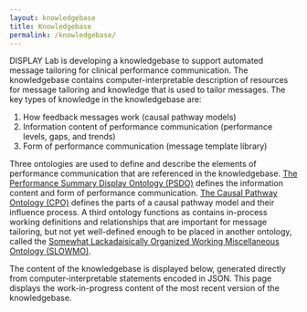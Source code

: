 ```yaml
---
layout: knowledgebase
title: Knowledgebase
permalink: /knowledgebase/
---
```


DISPLAY Lab is developing a knowledgebase to support automated message tailoring for clinical performance communication. The knowledgebase contains computer-interpretable description of resources for message tailoring and knowledge that is used to tailor messages. The key types of knowledge in the knowledgebase are:

1. How feedback messages work (causal pathway models)
2. Information content of performance communication (performance levels, gaps, and trends)
3. Form of performance communication (message template library)

Three ontologies are used to define and describe the elements of performance communication that are referenced in the knowledgebase. [The Performance Summary Display Ontology (PSDO)](https://github.com/Display-Lab/psdo) defines the information content and form of performance communication. [The Causal Pathway Ontology (CPO)](https://github.com/Display-Lab/cpo) defines the parts of a causal pathway model and their influence process. A third ontology functions as contains in-process working definitions and relationships that are important for message tailoring, but not yet well-defined enough to be placed in another ontology, called the [Somewhat Lackadaisically Organized Working Miscellaneous Ontology (SLOWMO)](https://github.com/Display-Lab/slowmo).

The content of the knowledgebase is displayed below, generated directly from computer-interpretable statements encoded in JSON. This page displays the work-in-progress content of the most recent version of the knowledgebase.
